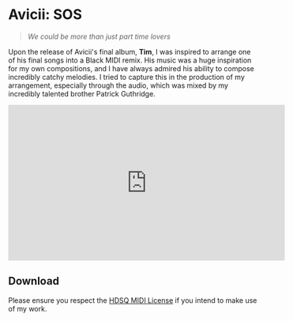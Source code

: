 # Avicii: SOS

> *We could be more than just part time lovers*

Upon the release of Avicii's final album, **Tim**, I was inspired to arrange one of his final songs into a Black MIDI remix. His music was a huge inspiration for my own compositions, and I have always admired his ability to compose incredibly catchy melodies. I tried to capture this in the production of my arrangement, especially through the audio, which was mixed by my incredibly talented brother Patrick Guthridge.

<iframe width="560" height="315" src="https://www.youtube.com/embed/LSqZQ7ebuKM?si=90LvemYw00VlKfCw" title="YouTube video player" frameborder="0" allow="accelerometer; autoplay; clipboard-write; encrypted-media; gyroscope; picture-in-picture; web-share" referrerpolicy="strict-origin-when-cross-origin" allowfullscreen></iframe>

## Download

Please ensure you respect the [HDSQ MIDI License](https://maddyguthridge.com/hdsq/license) if you intend to make use of my work.

